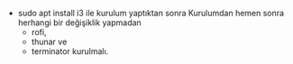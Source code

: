 - sudo apt install i3
  ile kurulum yaptıktan sonra Kurulumdan hemen sonra herhangi bir değişiklik yapmadan
  - rofi,
  - thunar ve
  - terminator
  kurulmalı.
